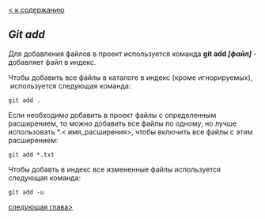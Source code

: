 [< к содержанию](readme.md)

## *Git add*

Для добавления файлов в проект используется команда **git add *[файл]*** - добавляет файл в индекс.

Чтобы добавить все файлы в каталоге в индекс (кроме игнорируемых),  используется следующая команда: 

```bash=
git add .
```

Если необходимо добавить в проект файлы с определенным расширением, то можно добавить все файлы по одному, но лучше использовать *.< имя_расширения>, чтобы включить все файлы с этим расширением:

```bash=
git add *.txt
```

Чтобы добавть в индекс все измененные файлы используется следующая команда:

```bash=
git add -u
```

[следующая глава>](commit.md)
